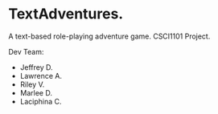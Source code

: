 # TextAdventures. 
A text-based role-playing adventure game. 
CSCI1101 Project. 

Dev Team:

- Jeffrey D.
- Lawrence A.
- Riley V.
- Marlee D.
- Laciphina C.
